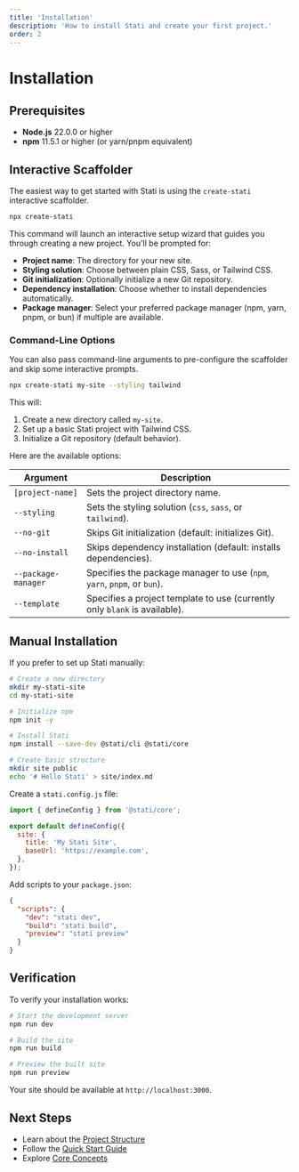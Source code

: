 ```yaml
---
title: 'Installation'
description: 'How to install Stati and create your first project.'
order: 2
---
```


# Installation

## Prerequisites

- **Node.js** 22.0.0 or higher
- **npm** 11.5.1 or higher (or yarn/pnpm equivalent)

## Interactive Scaffolder

The easiest way to get started with Stati is using the `create-stati` interactive scaffolder.

```bash
npx create-stati
```

This command will launch an interactive setup wizard that guides you through creating a new project. You'll be prompted for:

- **Project name**: The directory for your new site.
- **Styling solution**: Choose between plain CSS, Sass, or Tailwind CSS.
- **Git initialization**: Optionally initialize a new Git repository.
- **Dependency installation**: Choose whether to install dependencies automatically.
- **Package manager**: Select your preferred package manager (npm, yarn, pnpm, or bun) if multiple are available.

### Command-Line Options

You can also pass command-line arguments to pre-configure the scaffolder and skip some interactive prompts.

```bash
npx create-stati my-site --styling tailwind
```

This will:

1. Create a new directory called `my-site`.
2. Set up a basic Stati project with Tailwind CSS.
3. Initialize a Git repository (default behavior).

Here are the available options:

| Argument | Description |
| --- | --- |
| `[project-name]` | Sets the project directory name. |
| `--styling` | Sets the styling solution (`css`, `sass`, or `tailwind`). |
| `--no-git` | Skips Git initialization (default: initializes Git). |
| `--no-install` | Skips dependency installation (default: installs dependencies). |
| `--package-manager` | Specifies the package manager to use (`npm`, `yarn`, `pnpm`, or `bun`). |
| `--template` | Specifies a project template to use (currently only `blank` is available). |


## Manual Installation

If you prefer to set up Stati manually:

```bash
# Create a new directory
mkdir my-stati-site
cd my-stati-site

# Initialize npm
npm init -y

# Install Stati
npm install --save-dev @stati/cli @stati/core

# Create basic structure
mkdir site public
echo '# Hello Stati' > site/index.md
```

Create a `stati.config.js` file:

```javascript
import { defineConfig } from '@stati/core';

export default defineConfig({
  site: {
    title: 'My Stati Site',
    baseUrl: 'https://example.com',
  },
});
```

Add scripts to your `package.json`:

```json
{
  "scripts": {
    "dev": "stati dev",
    "build": "stati build",
    "preview": "stati preview"
  }
}
```

## Verification

To verify your installation works:

```bash
# Start the development server
npm run dev

# Build the site
npm run build

# Preview the built site
npm run preview
```

Your site should be available at `http://localhost:3000`.

## Next Steps

- Learn about the [Project Structure](/getting-started/project-structure/)
- Follow the [Quick Start Guide](/getting-started/quick-start/)
- Explore [Core Concepts](/core-concepts/overview/)
